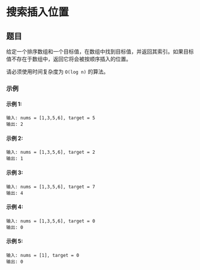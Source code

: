 # 搜索插入位置
## 题目

给定一个排序数组和一个目标值，在数组中找到目标值，并返回其索引。如果目标值不存在于数组中，返回它将会被按顺序插入的位置。

请必须使用时间复杂度为 `O(log n)` 的算法。

### 示例
#### 示例 1:
```
输入: nums = [1,3,5,6], target = 5
输出: 2
```
#### 示例 2:
```
输入: nums = [1,3,5,6], target = 2
输出: 1
```
#### 示例 3:
```
输入: nums = [1,3,5,6], target = 7
输出: 4
```
#### 示例 4:
```
输入: nums = [1,3,5,6], target = 0
输出: 0
```
#### 示例 5:
```
输入: nums = [1], target = 0
输出: 0
```